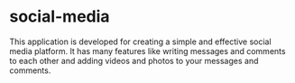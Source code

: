 social-media
============

This application is developed for creating a simple and effective social media platform. It has many features like writing messages and comments to each other and adding videos and photos to your messages and comments.
